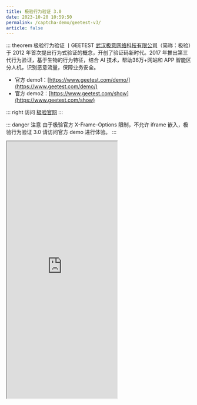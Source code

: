 ```yaml
---
title: 极验行为验证 3.0
date: 2023-10-20 10:59:50
permalink: /captcha-demo/geetest-v3/
article: false
---
```


::: theorem 极验行为验证 <Badge text="3.0" type="error" vertical="middle"/>丨GEETEST
[武汉极意网络科技有限公司](https://www.tianyancha.com/company/699317632)（简称：极验）于 2012 年首次提出行为式验证的概念，开创了验证码新时代。2017 年推出第三代行为验证，基于生物的行为特征，结合 AI 技术，帮助36万+网站和 APP 智能区分人机，识别恶意流量，保障业务安全。

- 官方 demo1：[https://www.geetest.com/demo/](https://www.geetest.com/demo/)
- 官方 demo2：[https://www.geetest.com/show](https://www.geetest.com/show)

::: right
访问 [极验官网](https://www.geetest.com/Sensebot)
:::

::: danger 注意
由于极验官方 X-Frame-Options 限制，不允许 iframe 嵌入，极验行为验证 3.0 请访问官方 demo 进行体验。
:::

<iframe src="https://www.geetest.com/demo/" height="700px" referrerpolicy="origin"></iframe>
